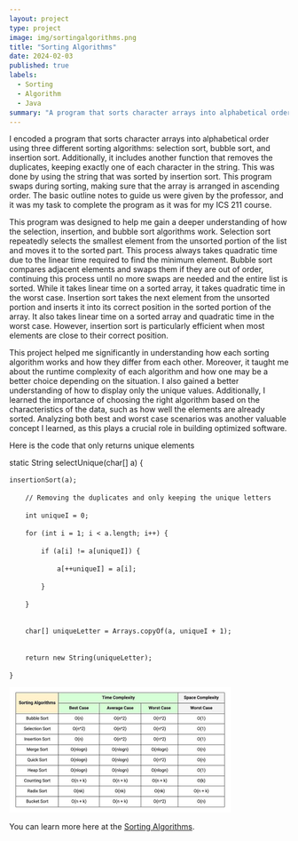 ```yaml
---
layout: project
type: project
image: img/sortingalgorithms.png
title: "Sorting Algorithms"
date: 2024-02-03
published: true
labels:
  - Sorting
  - Algorithm
  - Java
summary: "A program that sorts character arrays into alphabetical order using selection sort, bubble sort, and insertion sort, and also removes duplicates."
---
```


I encoded a program that sorts character arrays into alphabetical order using three different sorting algorithms: selection sort, bubble sort, and insertion sort. Additionally, it includes another function that removes the duplicates, keeping exactly one of each character in the string. This was done by using the string that was sorted by insertion sort. This program swaps during sorting, making sure that the array is arranged in ascending order. The basic outline notes to guide us were given by the professor, and it was my task to complete the program as it was for my ICS 211 course.

This program was designed to help me gain a deeper understanding of how the selection, insertion, and bubble sort algorithms work. Selection sort repeatedly selects the smallest element from the unsorted portion of the list and moves it to the sorted part. This process always takes quadratic time due to the linear time required to find the minimum element. Bubble sort compares adjacent elements and swaps them if they are out of order, continuing this process until no more swaps are needed and the entire list is sorted. While it takes linear time on a sorted array, it takes quadratic time in the worst case. Insertion sort takes the next element from the unsorted portion and inserts it into its correct position in the sorted portion of the array. It also takes linear time on a sorted array and  quadratic time in the worst case. However, insertion sort is particularly efficient when most elements are close to their correct position.

This project helped me significantly in understanding how each sorting algorithm works and how they differ from each other. Moreover, it taught me about the runtime complexity of each algorithm and how one may be a better choice depending on the situation. I also gained a better understanding of how to display only the unique values. Additionally, I learned the importance of choosing the right algorithm based on the characteristics of the data, such as how well the elements are already sorted. Analyzing both best and worst case scenarios was another valuable concept I learned, as this plays a crucial role in building optimized software.


Here is the code that only returns unique elements

static String selectUnique(char[] a) {

    insertionSort(a);

		// Removing the duplicates and only keeping the unique letters
  
		int uniqueI = 0;
  
		for (int i = 1; i < a.length; i++) {
  
			if (a[i] != a[uniqueI]) {
   
				a[++uniqueI] = a[i];
    
			}
   
		}
  

		char[] uniqueLetter = Arrays.copyOf(a, uniqueI + 1);
  

		return new String(uniqueLetter);
  
	}


<img width="400px" class="rounded float-start pe-4" src="../img/sorting.jpg">


 

You can learn more here at the [Sorting Algorithms]([https://manoa.hawaii.edu/news/article.php?aId=2857](https://github.com/ellieishii/Sorting_Algorithms/tree/main)).
